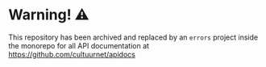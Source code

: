 # Warning! ⚠️

This repository has been archived and replaced by an `errors` project inside the monorepo for all API documentation at https://github.com/cultuurnet/apidocs
